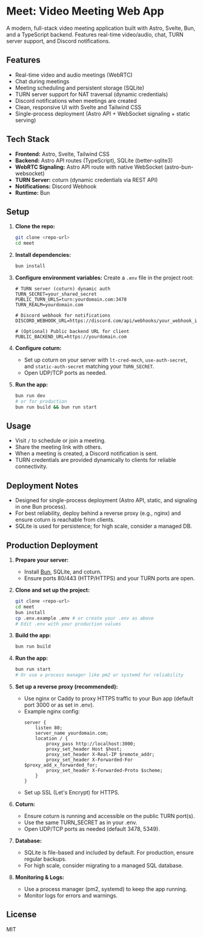 # Meet: Video Meeting Web App

A modern, full-stack video meeting application built with Astro, Svelte, Bun, and a TypeScript backend. Features real-time video/audio, chat, TURN server support, and Discord notifications.

## Features
- Real-time video and audio meetings (WebRTC)
- Chat during meetings
- Meeting scheduling and persistent storage (SQLite)
- TURN server support for NAT traversal (dynamic credentials)
- Discord notifications when meetings are created
- Clean, responsive UI with Svelte and Tailwind CSS
- Single-process deployment (Astro API + WebSocket signaling + static serving)

## Tech Stack
- **Frontend:** Astro, Svelte, Tailwind CSS
- **Backend:** Astro API routes (TypeScript), SQLite (better-sqlite3)
- **WebRTC Signaling:** Astro API route with native WebSocket (astro-bun-websocket)
- **TURN Server:** coturn (dynamic credentials via REST API)
- **Notifications:** Discord Webhook
- **Runtime:** Bun

## Setup

1. **Clone the repo:**
   ```sh
   git clone <repo-url>
   cd meet
   ```

2. **Install dependencies:**
   ```sh
   bun install
   ```

3. **Configure environment variables:**
   Create a `.env` file in the project root:
   ```env
   # TURN server (coturn) dynamic auth
   TURN_SECRET=your_shared_secret
   PUBLIC_TURN_URLS=turn:yourdomain.com:3478
   TURN_REALM=yourdomain.com

   # Discord webhook for notifications
   DISCORD_WEBHOOK_URL=https://discord.com/api/webhooks/your_webhook_id/your_webhook_token

   # (Optional) Public backend URL for client
   PUBLIC_BACKEND_URL=https://yourdomain.com
   ```

4. **Configure coturn:**
   - Set up coturn on your server with `lt-cred-mech`, `use-auth-secret`, and `static-auth-secret` matching your `TURN_SECRET`.
   - Open UDP/TCP ports as needed.

5. **Run the app:**
   ```sh
   bun run dev
   # or for production
   bun run build && bun run start
   ```

## Usage
- Visit `/` to schedule or join a meeting.
- Share the meeting link with others.
- When a meeting is created, a Discord notification is sent.
- TURN credentials are provided dynamically to clients for reliable connectivity.

## Deployment Notes
- Designed for single-process deployment (Astro API, static, and signaling in one Bun process).
- For best reliability, deploy behind a reverse proxy (e.g., nginx) and ensure coturn is reachable from clients.
- SQLite is used for persistence; for high scale, consider a managed DB.

## Production Deployment

1. **Prepare your server:**
   - Install [Bun](https://bun.sh/), SQLite, and coturn.
   - Ensure ports 80/443 (HTTP/HTTPS) and your TURN ports are open.

2. **Clone and set up the project:**
   ```sh
   git clone <repo-url>
   cd meet
   bun install
   cp .env.example .env # or create your .env as above
   # Edit .env with your production values
   ```

3. **Build the app:**
   ```sh
   bun run build
   ```

4. **Run the app:**
   ```sh
   bun run start
   # Or use a process manager like pm2 or systemd for reliability
   ```

5. **Set up a reverse proxy (recommended):**
   - Use nginx or Caddy to proxy HTTPS traffic to your Bun app (default port 3000 or as set in .env).
   - Example nginx config:
     ```nginx
     server {
         listen 80;
         server_name yourdomain.com;
         location / {
             proxy_pass http://localhost:3000;
             proxy_set_header Host $host;
             proxy_set_header X-Real-IP $remote_addr;
             proxy_set_header X-Forwarded-For $proxy_add_x_forwarded_for;
             proxy_set_header X-Forwarded-Proto $scheme;
         }
     }
     ```
   - Set up SSL (Let's Encrypt) for HTTPS.

6. **Coturn:**
   - Ensure coturn is running and accessible on the public TURN port(s).
   - Use the same TURN_SECRET as in your .env.
   - Open UDP/TCP ports as needed (default 3478, 5349).

7. **Database:**
   - SQLite is file-based and included by default. For production, ensure regular backups.
   - For high scale, consider migrating to a managed SQL database.

8. **Monitoring & Logs:**
   - Use a process manager (pm2, systemd) to keep the app running.
   - Monitor logs for errors and warnings.

## License
MIT 